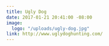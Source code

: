 ```yaml
---
title: Ugly Dog
date: 2017-01-21 20:41:00 -08:00
image:
  logo: "/uploads/ugly-dog.jpg"
link: http://www.uglydoghunting.com/
---
```


